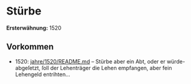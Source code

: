 # Stürbe

**Ersterwähnung:** 1520

## Vorkommen
- 1520: [jahre/1520/README.md](../jahre/1520/README.md) – Stürbe aber ein Abt, oder er würde-
abgeſetzt, ſoll der Lehenträger die Lehen empfangen, aber
fein Lehengeld entrihten...
